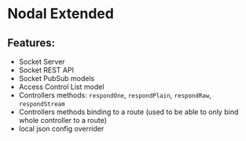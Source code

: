 
# Nodal Extended

## Features:

* Socket Server
* Socket REST API
* Socket PubSub models
* Access Control List model
* Controllers methods: `respondOne`, `respondPlain`, `respondRaw`, `respondStream`
* Controllers methods binding to a route (used to be able to only bind whole controller to a route)
* local json config overrider
